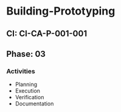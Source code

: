 # Building-Prototyping

## CI: CI-CA-P-001-001
## Phase: 03

### Activities
- Planning
- Execution
- Verification
- Documentation
